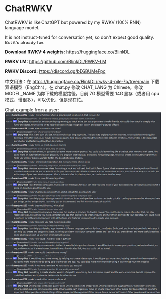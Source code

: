 # ChatRWKV
ChatRWKV is like ChatGPT but powered by my RWKV (100% RNN) language model.

It is not instruct-tuned for conversation yet, so don't expect good quality. But it's already fun.

**Download RWKV-4 weights:** https://huggingface.co/BlinkDL

**RWKV LM:** https://github.com/BlinkDL/RWKV-LM

**RWKV Discord:** https://discord.gg/bDSBUMeFpc

中文用法：在 https://huggingface.co/BlinkDL/rwkv-4-pile-7b/tree/main 下载双语模型（EngChn），在 chat.py 修改 CHAT_LANG 为 Chinese，修改 MODEL_NAME 为你下载的模型路径。目前 7G 模型需要 14G 显存（或者用 cpu 模式，慢很多），可以优化，但是现在忙。

Chat example from a user:
![ChatRWKV](ChatRWKV.png)
